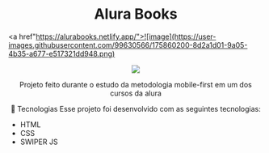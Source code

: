<h1 align="center"> Alura Books </h1>

<a href"https://alurabooks.netlify.app/">![image](https://user-images.githubusercontent.com/99630566/175860200-8d2a1d01-9a05-4b35-a677-e517321dd948.png)</a>
<p align="center">
<img src="http://img.shields.io/static/v1?label=STATUS&message=Projeto%20Finalizado&color=GREEN&style=for-the-badge"/>
</p>

<p align="center">
  Projeto feito durante o estudo da metodologia mobile-first em um dos cursos da alura
 </p>
 
 <p align="center">
🚀 Tecnologias
Esse projeto foi desenvolvido com as seguintes tecnologias:
<ul>
  <li>HTML</li>
  <li>CSS</li>
  <li>SWIPER JS</li>
</ul>

</p>
